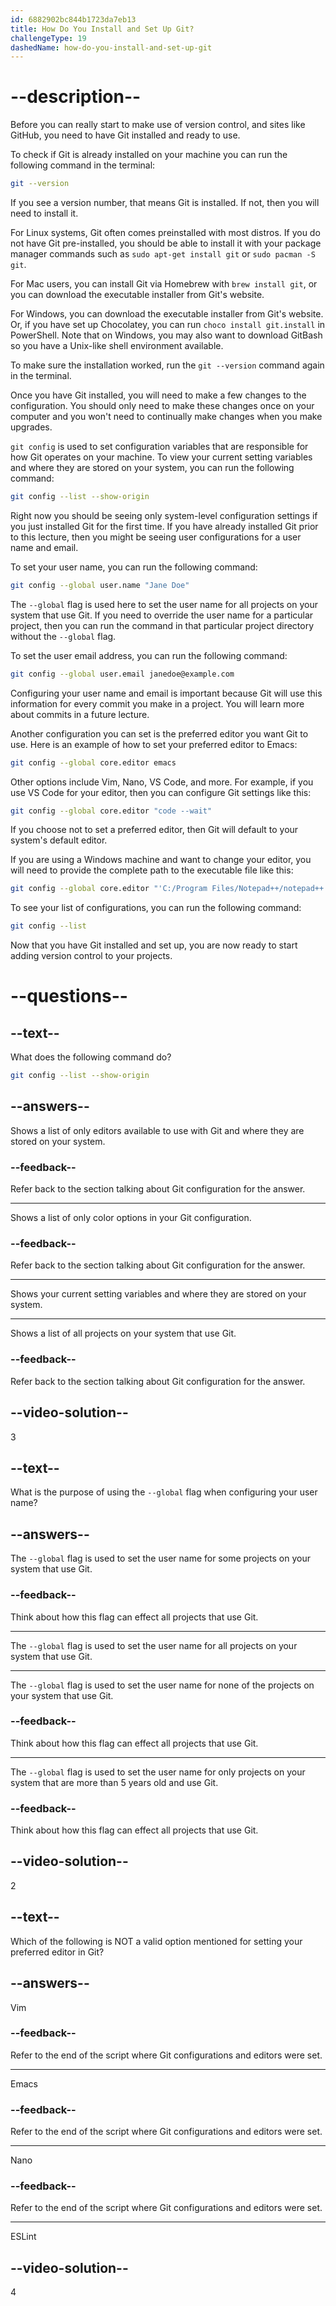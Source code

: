 ```yaml
---
id: 6882902bc844b1723da7eb13
title: How Do You Install and Set Up Git?
challengeType: 19
dashedName: how-do-you-install-and-set-up-git
---
```


# --description--

Before you can really start to make use of version control, and sites like GitHub, you need to have Git installed and ready to use.

To check if Git is already installed on your machine you can run the following command in the terminal:

```sh
git --version
```

If you see a version number, that means Git is installed. If not, then you will need to install it.

For Linux systems, Git often comes preinstalled with most distros. If you do not have Git pre-installed, you should be able to install it with your package manager commands such as `sudo apt-get install git` or `sudo pacman -S git`.

For Mac users, you can install Git via Homebrew with `brew install git`, or you can download the executable installer from Git's website.

For Windows, you can download the executable installer from Git's website. Or, if you have set up Chocolatey, you can run `choco install git.install` in PowerShell. Note that on Windows, you may also want to download GitBash so you have a Unix-like shell environment available.

To make sure the installation worked, run the `git --version` command again in the terminal.

Once you have Git installed, you will need to make a few changes to the configuration. You should only need to make these changes once on your computer and you won't need to continually make changes when you make upgrades.

`git config` is used to set configuration variables that are responsible for how Git operates on your machine. To view your current setting variables and where they are stored on your system, you can run the following command:

```sh
git config --list --show-origin
```

Right now you should be seeing only system-level configuration settings if you just installed Git for the first time. If you have already installed Git prior to this lecture, then you might be seeing user configurations for a user name and email.

To set your user name, you can run the following command:

```sh
git config --global user.name "Jane Doe"
```

The `--global` flag is used here to set the user name for all projects on your system that use Git. If you need to override the user name for a particular project, then you can run the command in that particular project directory without the `--global` flag.

To set the user email address, you can run the following command:

```sh
git config --global user.email janedoe@example.com
```

Configuring your user name and email is important because Git will use this information for every commit you make in a project. You will learn more about commits in a future lecture.

Another configuration you can set is the preferred editor you want Git to use. Here is an example of how to set your preferred editor to Emacs:

```sh
git config --global core.editor emacs
```

Other options include Vim, Nano, VS Code, and more. For example, if you use VS Code for your editor, then you can configure Git settings like this:

```sh
git config --global core.editor "code --wait"
```

If you choose not to set a preferred editor, then Git will default to your system's default editor.

If you are using a Windows machine and want to change your editor, you will need to provide the complete path to the executable file like this:

```sh
git config --global core.editor "'C:/Program Files/Notepad++/notepad++.exe' -multiInst -notabbar -nosession -noPlugin"
```

To see your list of configurations, you can run the following command:

```sh
git config --list
```

Now that you have Git installed and set up, you are now ready to start adding version control to your projects.

# --questions--

## --text--

What does the following command do?

```sh
git config --list --show-origin
```

## --answers--

Shows a list of only editors available to use with Git and where they are stored on your system.

### --feedback--

Refer back to the section talking about Git configuration for the answer.

---

Shows a list of only color options in your Git configuration.

### --feedback--

Refer back to the section talking about Git configuration for the answer.

---

Shows your current setting variables and where they are stored on your system.

---

Shows a list of all projects on your system that use Git.

### --feedback--

Refer back to the section talking about Git configuration for the answer.

## --video-solution--

3

## --text--

What is the purpose of using the `--global` flag when configuring your user name?

## --answers--

The `--global` flag is used to set the user name for some projects on your system that use Git.

### --feedback--

Think about how this flag can effect all projects that use Git.

---

The `--global` flag is used to set the user name for all projects on your system that use Git.

---

The `--global` flag is used to set the user name for none of the projects on your system that use Git.

### --feedback--

Think about how this flag can effect all projects that use Git.

---

The `--global` flag is used to set the user name for only projects on your system that are more than 5 years old and use Git.

### --feedback--

Think about how this flag can effect all projects that use Git.

## --video-solution--

2

## --text--

Which of the following is NOT a valid option mentioned for setting your preferred editor in Git?

## --answers--

Vim

### --feedback--

Refer to the end of the script where Git configurations and editors were set.

---

Emacs

### --feedback--

Refer to the end of the script where Git configurations and editors were set.

---

Nano

### --feedback--

Refer to the end of the script where Git configurations and editors were set.

---

ESLint

## --video-solution--

4
